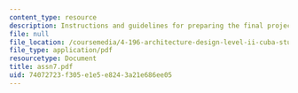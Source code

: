 ```yaml
---
content_type: resource
description: Instructions and guidelines for preparing the final project and presentation.
file: null
file_location: /coursemedia/4-196-architecture-design-level-ii-cuba-studio-spring-2004/74072723f305e1e5e8243a21e686ee05_assn7.pdf
file_type: application/pdf
resourcetype: Document
title: assn7.pdf
uid: 74072723-f305-e1e5-e824-3a21e686ee05
---
```

